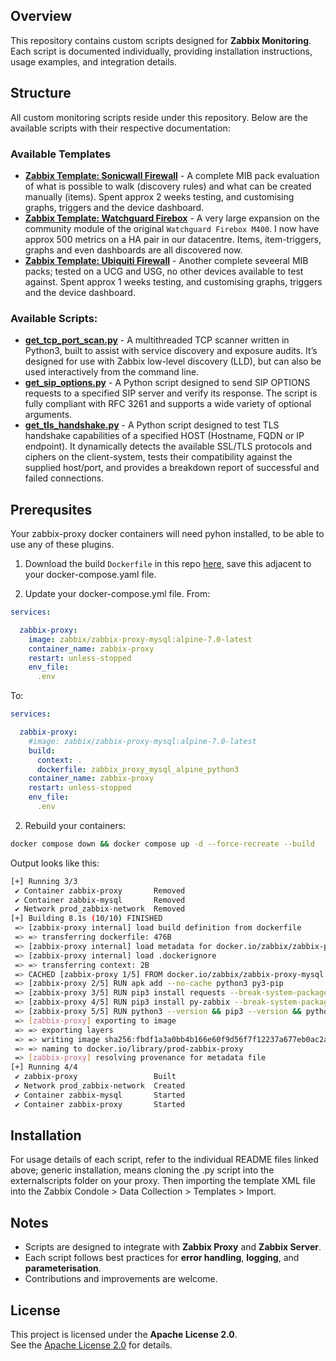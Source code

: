 ## Overview
This repository contains custom scripts designed for **Zabbix Monitoring**. Each script is documented individually, providing installation instructions, usage examples, and integration details.

## Structure
All custom monitoring scripts reside under this repository. Below are the available scripts with their respective documentation:

### Available Templates

- **[Zabbix Template: Sonicwall Firewall](README-Template_Sonicwall_Firewall.md)** - A complete MIB pack evaluation of what is possible to walk (discovery rules) and what can be created manually (items). Spent approx 2 weeks testing, and customising graphs, triggers and the device dashboard.
- **[Zabbix Template: Watchguard Firebox](README-Template_Watchguard_Firebox.md)** - A very large expansion on the community module of the original `Watchguard Firebox M400`. I now have approx 500 metrics on a HA pair in our datacentre. Items, item-triggers, graphs and even dashboards are all discovered now.
- **[Zabbix Template: Ubiquiti Firewall](README-Template_Ubiquiti_Firewall.md)** - Another complete seveeral MIB packs; tested on a UCG and USG, no other devices available to test against. Spent approx 1 weeks testing, and customising graphs, triggers and the device dashboard.

### Available Scripts:
- **[get_tcp_port_scan.py](README-TCP-Port-Scan.md)** - A multithreaded TCP scanner written in Python3, built to assist with service discovery and exposure audits. It’s designed for use with Zabbix low-level discovery (LLD), but can also be used interactively from the command line. 
- **[get_sip_options.py](README-SIP-Options.md)** - A Python script designed to send SIP OPTIONS requests to a specified SIP server and verify its response. The script is fully compliant with RFC 3261 and supports a wide variety of optional arguments.
- **[get_tls_handshake.py](README-TLS-Handshake.md)** - A Python script designed to test TLS handshake capabilities of a specified HOST (Hostname, FQDN or IP endpoint). It dynamically detects the available SSL/TLS protocols and ciphers on the client-system, tests their compatibility against the supplied host/port, and provides a breakdown report of successful and failed connections.


## Prerequsites
Your zabbix-proxy docker containers will need pyhon installed, to be able to use any of these plugins.

1. Download the build `Dockerfile` in this repo [here](./dockerfile/zabbix_proxy_mysql_alpine_python3), save this adjacent to your docker-compose.yaml file.

2. Update your docker-compose.yml file.
From:
```yaml
services:

  zabbix-proxy:
    image: zabbix/zabbix-proxy-mysql:alpine-7.0-latest
    container_name: zabbix-proxy
    restart: unless-stopped
    env_file:
      .env
```

To:
```yaml
services:

  zabbix-proxy:
    #image: zabbix/zabbix-proxy-mysql:alpine-7.0-latest
    build:
      context: .
      dockerfile: zabbix_proxy_mysql_alpine_python3
    container_name: zabbix-proxy
    restart: unless-stopped
    env_file:
      .env
```
    
2. Rebuild your containers:
```bash
docker compose down && docker compose up -d --force-recreate --build
```
Output looks like this:
```bash
[+] Running 3/3
 ✔ Container zabbix-proxy       Removed                                                            2.5s 
 ✔ Container zabbix-mysql       Removed                                                            2.2s 
 ✔ Network prod_zabbix-network  Removed                                                            0.3s 
[+] Building 8.1s (10/10) FINISHED                                                       docker:default
 => [zabbix-proxy internal] load build definition from dockerfile                                  0.0s
 => => transferring dockerfile: 476B                                                               0.0s
 => [zabbix-proxy internal] load metadata for docker.io/zabbix/zabbix-proxy-mysql:alpine-7.0-late  0.0s
 => [zabbix-proxy internal] load .dockerignore                                                     0.0s
 => => transferring context: 2B                                                                    0.0s
 => CACHED [zabbix-proxy 1/5] FROM docker.io/zabbix/zabbix-proxy-mysql:alpine-7.0-latest           0.0s
 => [zabbix-proxy 2/5] RUN apk add --no-cache python3 py3-pip                                      2.5s
 => [zabbix-proxy 3/5] RUN pip3 install requests --break-system-packages                           2.8s 
 => [zabbix-proxy 4/5] RUN pip3 install py-zabbix --break-system-packages                          1.1s 
 => [zabbix-proxy 5/5] RUN python3 --version && pip3 --version && python3 -m pip show requests     1.0s 
 => [zabbix-proxy] exporting to image                                                              0.5s 
 => => exporting layers                                                                            0.5s 
 => => writing image sha256:fbdf1a3a0bb4b166e60f9d56f7f12237a677eb0ac2a0eaef72bb4c9548d772a1       0.0s 
 => => naming to docker.io/library/prod-zabbix-proxy                                               0.0s 
 => [zabbix-proxy] resolving provenance for metadata file                                          0.0s
[+] Running 4/4
 ✔ zabbix-proxy                 Built                                                              0.0s 
 ✔ Network prod_zabbix-network  Created                                                            0.1s 
 ✔ Container zabbix-mysql       Started                                                            0.4s 
 ✔ Container zabbix-proxy       Started                                                            0.6s 
```

## Installation
For usage details of each script, refer to the individual README files linked above; generic installation, means cloning the .py script into the externalscripts folder on your proxy. Then importing the template XML file into the Zabbix Condole > Data Collection > Templates > Import.

## Notes
- Scripts are designed to integrate with **Zabbix Proxy** and **Zabbix Server**.
- Each script follows best practices for **error handling**, **logging**, and **parameterisation**.
- Contributions and improvements are welcome.

## License
This project is licensed under the **Apache License 2.0**.  
See the [Apache License 2.0](https://www.apache.org/licenses/LICENSE-2.0) for details.